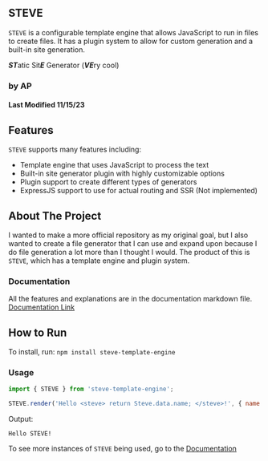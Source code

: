 ## STEVE
`STEVE` is a configurable template engine that allows JavaScript to run in files to create files. It has a plugin system to allow for custom generation and a built-in site generation.

***ST***atic Sit***E*** Generator (***VE***ry cool)

### by AP
#### Last Modified 11/15/23

## Features

`STEVE` supports many features including:
- Template engine that uses JavaScript to process the text
- Built-in site generator plugin with highly customizable options
- Plugin support to create different types of generators
- ExpressJS support to use for actual routing and SSR (Not implemented)

## About The Project
I wanted to make a more official repository as my original goal, but I also wanted to create a file generator that I can use and expand upon because I do file generation a lot more than I thought I would. The product of this is `STEVE`, which has a template engine and plugin system.

### Documentation
All the features and explanations are in the documentation markdown file.
[Documentation Link](https://github.com/CodingAP/steve/blob/main/documentation.md)

## How to Run

To install, run:
`npm install steve-template-engine`
   
### Usage

```javascript
import { STEVE } from 'steve-template-engine';

STEVE.render('Hello <steve> return Steve.data.name; </steve>!', { name: 'STEVE' });
```

Output:
```
Hello STEVE!
```

To see more instances of `STEVE` being used, go to the [Documentation](https://github.com/CodingAP/steve/blob/main/documentation.md)